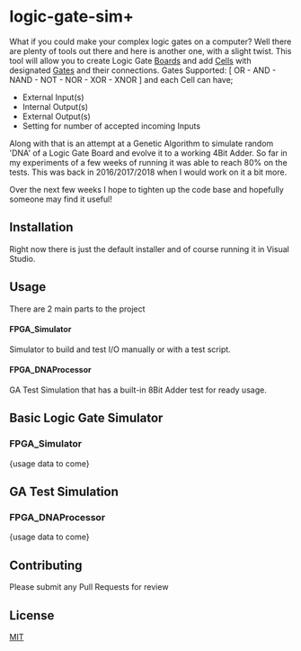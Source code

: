 # logic-gate-sim+

What if you could make your complex logic gates on a computer? Well there are plenty of tools out there and here is another one, with a slight twist. This tool will allow you to create Logic Gate [Boards](https://github.com/ralmeida/logic-gate-sim/tree/main/FPGA/Board) and add [Cells](https://github.com/ralmeida/logic-gate-sim/tree/main/FPGA/Cells) with designated [Gates](https://github.com/ralmeida/logic-gate-sim/tree/main/FPGA/Gates) and their connections. Gates Supported:
 [ OR - AND - NAND - NOT - NOR - XOR - XNOR ]
and each Cell can have;
- External Input(s)
- Internal Output(s)
- External Output(s)
- Setting for number of accepted incoming Inputs

Along with that is an attempt at a Genetic Algorithm to simulate random 'DNA' of a Logic Gate Board and evolve it to a working 4Bit Adder. So far in my experiments of a few weeks of running it was able to reach 80% on the tests. This was back in 2016/2017/2018 when I would work on it a bit more.

Over the next few weeks I hope to tighten up the code base and hopefully someone may find it useful! 

## Installation
Right now there is just the default installer and of course running it in Visual Studio.

## Usage
There are 2 main parts to the project
#### FPGA_Simulator
Simulator to build and test I/O manually or with a test script.

#### FPGA_DNAProcessor
GA Test Simulation that has a built-in 8Bit Adder test for ready usage.

## Basic Logic Gate Simulator
### FPGA_Simulator
{usage data to come}

## GA Test Simulation
### FPGA_DNAProcessor
{usage data to come}

## Contributing
Please submit any Pull Requests for review

## License
[MIT](https://choosealicense.com/licenses/mit/)